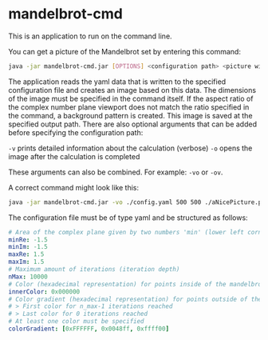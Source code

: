 # mandelbrot-cmd

This is an application to run on the command line. 

You can get a picture of the Mandelbrot set by entering this command: 

```bash
java -jar mandelbrot-cmd.jar [OPTIONS] <configuration path> <picture width> <picture height> <output path>
```

The application reads the yaml data that is written to the specified configuration file and creates an image based on this data. The dimensions of the image must be specified in the command itself. If the aspect ratio of the complex number plane viewport does not match the ratio specified in the command, a background pattern is created. This image is saved at the specified output path. There are also optional arguments that can be added before specifying the configuration path: 

`-v` 	prints detailed information about the calculation (verbose)
`-o` 	opens the image after the calculation is completed

These arguments can also be combined. For example: `-vo` or `-ov`. 

A correct command might look like this:

```bash
java -jar mandelbrot-cmd.jar -vo ./config.yaml 500 500 ./aNicePicture.png
```

The configuration file must be of type yaml and be structured as follows: 

```yaml
# Area of the complex plane given by two numbers 'min' (lower left corner) and 'max' (upper right corner)
minRe: -1.5
minIm: -1.5
maxRe: 1.5
maxIm: 1.5
# Maximum amount of iterations (iteration depth)
nMax: 10000
# Color (hexadecimal representation) for points inside of the mandelbrot set
innerColor: 0x000000
# Color gradient (hexadecimal representation) for points outside of the mandelbrot set
# > First color for n_max-1 iterations reached
# > Last color for 0 iterations reached
# At least one color must be specified
colorGradient: [0xFFFFFF, 0x0048ff, 0xffff00]
```


